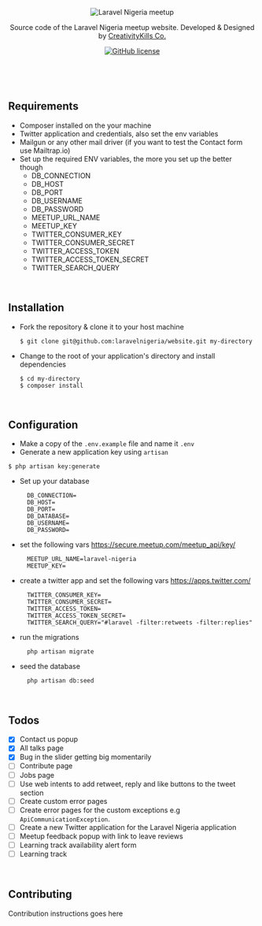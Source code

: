 <p align="center">
    <img src="https://user-images.githubusercontent.com/807318/27274054-b06652c6-54c9-11e7-83ab-f4a3fa6109b7.jpeg" alt="Laravel Nigeria meetup">
</p>
<p align="center">Source code of the Laravel Nigeria meetup website. Developed &amp; Designed by <a href="https://creativitykills.co" target="_blank">CreativityKills Co.</a></p>
<p align="center"><a href="license.txt"><img alt="GitHub license" src="https://img.shields.io/github/license/laravelnigeria/website.svg"></a></p>


<p>&nbsp;</p>
<p>&nbsp;</p>

## Requirements
* Composer installed on the your machine
* Twitter application and credentials, also set the env variables
* Mailgun or any other mail driver (if you want to test the Contact form use Mailtrap.io)
* Set up the required ENV variables, the more you set up the better though
  - DB_CONNECTION
  - DB_HOST
  - DB_PORT
  - DB_USERNAME
  - DB_PASSWORD
  - MEETUP_URL_NAME
  - MEETUP_KEY
  - TWITTER_CONSUMER_KEY
  - TWITTER_CONSUMER_SECRET
  - TWITTER_ACCESS_TOKEN
  - TWITTER_ACCESS_TOKEN_SECRET
  - TWITTER_SEARCH_QUERY

<p>&nbsp;</p>

## Installation
* Fork the repository & clone it to your host machine
    
    ```shell
    $ git clone git@github.com:laravelnigeria/website.git my-directory
    ```

* Change to the root of your application's directory and install dependencies
    
    ```shell
    $ cd my-directory
    $ composer install
    ```

<p>&nbsp;</p>

## Configuration
- Make a copy of the `.env.example` file  and name it `.env`
- Generate a new application key using `artisan`

```shell
$ php artisan key:generate
```
        
- Set up your database
        
        DB_CONNECTION=
        DB_HOST=
        DB_PORT=
        DB_DATABASE=
        DB_USERNAME=
        DB_PASSWORD=
        
- set the following vars https://secure.meetup.com/meetup_api/key/

        MEETUP_URL_NAME=laravel-nigeria
        MEETUP_KEY=

- create a twitter app and set the following vars https://apps.twitter.com/
    
        TWITTER_CONSUMER_KEY=
        TWITTER_CONSUMER_SECRET=
        TWITTER_ACCESS_TOKEN=
        TWITTER_ACCESS_TOKEN_SECRET=
        TWITTER_SEARCH_QUERY="#laravel -filter:retweets -filter:replies"

- run the migrations

        php artisan migrate

- seed the database

        php artisan db:seed
        
<p>&nbsp;</p>

## Todos
- [x] Contact us popup
- [x] All talks page
- [x] Bug in the slider getting big momentarily
- [ ] Contribute page
- [ ] Jobs page
- [ ] Use web intents to add retweet, reply and like buttons to the tweet section
- [ ] Create custom error pages
- [ ] Create error pages for the custom exceptions e.g `ApiCommunicationException`.
- [ ] Create a new Twitter application for the Laravel Nigeria application
- [ ] Meetup feedback popup with link to leave reviews
- [ ] Learning track availability alert form
- [ ] Learning track

<p>&nbsp;</p>

## Contributing
Contribution instructions goes here